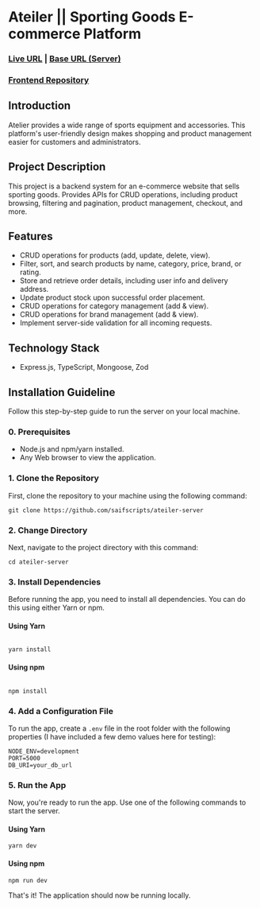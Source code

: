 # Ateiler || Sporting Goods E-commerce Platform

### [Live URL](https://ateiler-alpha.vercel.app) | [Base URL (Server)](https://ateiler-server.vercel.app)

### [Frontend Repository](https://github.com/saifscripts/ateiler-client)

## Introduction

Atelier provides a wide range of sports equipment and accessories. This platform's user-friendly design makes shopping and product management easier for customers and administrators.

## Project Description

This project is a backend system for an e-commerce website that sells sporting goods. Provides APIs for CRUD operations, including product browsing, filtering and pagination, product management, checkout, and more.

## Features

-   CRUD operations for products (add, update, delete, view).
-   Filter, sort, and search products by name, category, price, brand, or rating.
-   Store and retrieve order details, including user info and delivery address.
-   Update product stock upon successful order placement.
-   CRUD operations for category management (add & view).
-   CRUD operations for brand management (add & view).
-   Implement server-side validation for all incoming requests.

## Technology Stack

-   Express.js, TypeScript, Mongoose, Zod

## Installation Guideline

Follow this step-by-step guide to run the server on your local machine.

### 0. Prerequisites

-   Node.js and npm/yarn installed.
-   Any Web browser to view the application.

### 1. Clone the Repository

First, clone the repository to your machine using the following command:

```
git clone https://github.com/saifscripts/ateiler-server
```

### 2. Change Directory

Next, navigate to the project directory with this command:

```
cd ateiler-server
```

### 3. Install Dependencies

Before running the app, you need to install all dependencies. You can do this using either Yarn or npm.

#### Using Yarn

```

yarn install

```

#### Using npm

```

npm install

```

### 4. Add a Configuration File

To run the app, create a `.env` file in the root folder with the following properties (I have included a few demo values here for testing):

```
NODE_ENV=development
PORT=5000
DB_URI=your_db_url
```

### 5. Run the App

Now, you're ready to run the app. Use one of the following commands to start the server.

#### Using Yarn

```
yarn dev
```

#### Using npm

```
npm run dev
```

That's it! The application should now be running locally.

